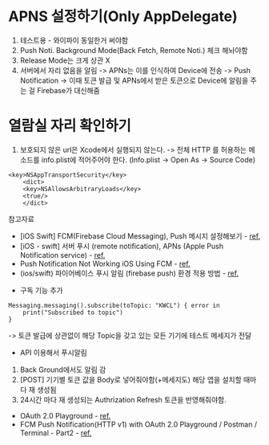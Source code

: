 <?xml version="1.0" encoding="UTF-8" standalone="no"?>
<document type="com.apple.InterfaceBuilder3.CocoaTouch.XIB" version="3.0" toolsVersion="13142" targetRuntime="iOS.CocoaTouch" propertyAccessControl="none" useAutolayout="YES" useTraitCollections="YES" useSafeAreas="YES" colorMatched="YES">
    <dependencies>
        <plugIn identifier="com.apple.InterfaceBuilder.IBCocoaTouchPlugin" version="12042"/>
    </dependencies>
    <objects>
        <placeholder placeholderIdentifier="IBFilesOwner" id="-1" userLabel="File's Owner"/>
        <placeholder placeholderIdentifier="IBFirstResponder" id="-2" customClass="UIResponder"/>
    </objects>
</document>

# APNS 설정하기(Only AppDelegate)

1. 테스트용 - 와이파이 동일한거 써야함
2. Push Noti. Background Mode(Back Fetch, Remote Noti.) 체크 해놔야함
3. Release Mode는 크게 상관 X 
4. 서버에서 자리 없음을 알림 -> APNs는 이를 인식하여 Device에 전송 -> Push Notification 
-> 이때 토큰 발급 및 APNs에서 받은 토큰으로 Device에 알림을 주는 걸 Firebase가 대신해줌

# 열람실 자리 확인하기
1. 보호되지 않은 url은 Xcode에서 실행되지 않는다. 
-> 전체 HTTP 를 허용하는 메소드를 info.plist에 적어주어야 한다. (Info.plist → Open As → Source Code)
```
<key>NSAppTransportSecurity</key>
    <dict>
    <key>NSAllowsArbitraryLoads</key>
    <true/>
    </dict>
``` 

참고자료
- [iOS Swift] FCM(Firebase Cloud Messaging), Push 메시지 설정해보기 - [ref.](https://medium.com/@jang.wangsu/ios-swift-fcm-firebase-cloud-messaging-push-%EB%A9%94%EC%8B%9C%EC%A7%80-%EC%84%A4%EC%A0%95%ED%95%B4%EB%B3%B4%EA%B8%B0-852a9af23b96)
- [iOS - swift] 서버 푸시 (remote notification), APNs (Apple Push Notification service) - [ref.](https://ios-development.tistory.com/264)
- Push Notification Not Working iOS Using FCM - [ref.](https://stackoverflow.com/questions/66152574/push-notification-not-working-ios-using-fcm)
- (ios/swift) 파이어베이스 푸시 알림 (firebase push) 환경 적용 방법 - [ref.](https://kkh0977.tistory.com/1399)

+ 구독 기능 추가 
```
Messaging.messaging().subscribe(toTopic: "KWCL") { error in
    print("Subscribed to topic")
}
```
-> 토큰 발급에 상관없이 해당 Topic을 갖고 있는 모든 기기에 테스트 메세지가 전달

+ API 이용해서 푸시알림

1. Back Ground에서도 알림 감
2. [POST] 기기별 토큰 값을 Body로 넣어줘야함(+메세지도) 해당 앱을 설치할 때마다 재 생성됨
3. 24시간 마다 재 생성되는 Authrization Refresh 토큰을 반영해줘야함.

- OAuth 2.0 Playground - [ref.](https://developers.google.com/oauthplayground/?code=4/0ARtbsJqOe8GBsH-Xr1DjTxXUmUuu4G5XoT0h4TY_SN2VPKyT3T_3dvwmYZcLnUPj4GjRiw&scope=https://www.googleapis.com/auth/cloud-platform)
- FCM Push Notification(HTTP v1) with OAuth 2.0 Playground / Postman / Terminal - Part2 - [ref.](https://soulduse.tistory.com/95)
